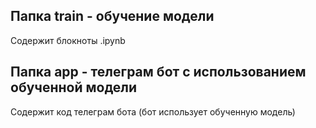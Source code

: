 ## Папка train - обучение модели
Содержит блокноты .ipynb

## Папка app - телеграм бот с использованием обученной модели
Содержит код телеграм бота (бот использует обученную модель)

